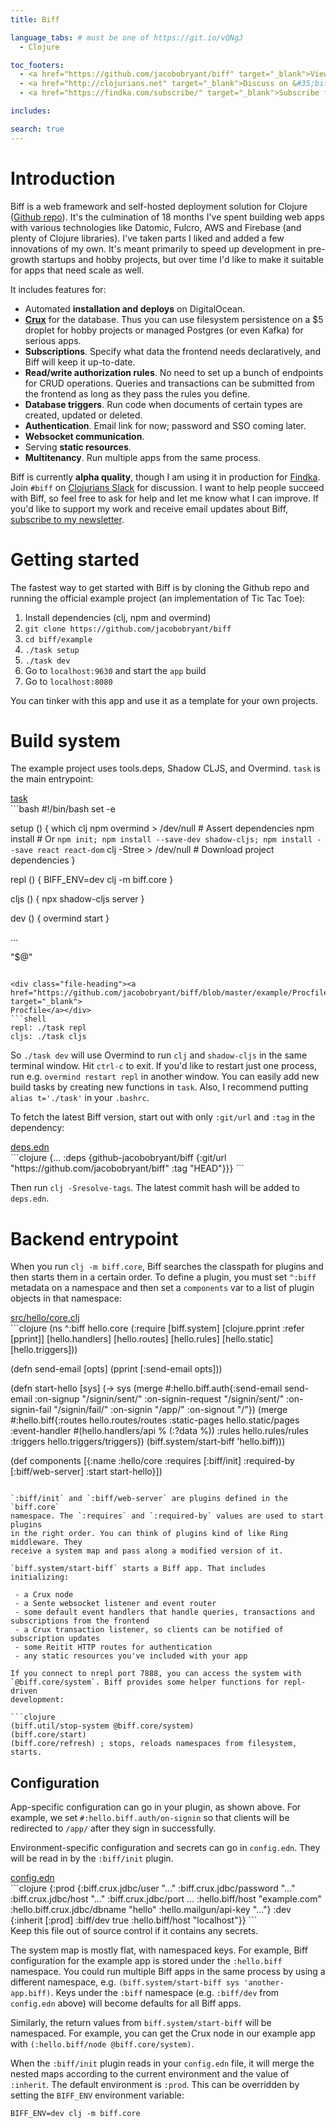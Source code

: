 ```yaml
---
title: Biff

language_tabs: # must be one of https://git.io/vQNgJ
  - Clojure

toc_footers:
  - <a href="https://github.com/jacobobryant/biff" target="_blank">View on Github</a>
  - <a href="http://clojurians.net" target="_blank">Discuss on &#35;biff</a>
  - <a href="https://findka.com/subscribe/" target="_blank">Subscribe for updates</a>

includes:

search: true
---
```


# Introduction

Biff is a web framework and self-hosted deployment solution for Clojure (<a
href="https://github.com/jacobobryant/biff" target="_blank">Github repo</a>).
It's the culmination of 18 months I've spent building web apps with various
technologies like Datomic, Fulcro, AWS and Firebase (and plenty of Clojure
libraries). I've taken parts I liked and added a few innovations of my own.
It's meant primarily to speed up development in pre-growth startups and hobby
projects, but over time I'd like to make it suitable for apps that need scale
as well.

It includes features for:

- Automated **installation and deploys** on DigitalOcean.
- [**Crux**](https://opencrux.com) for the database. Thus you can use
  filesystem persistence on a $5 droplet for hobby projects or managed Postgres
  (or even Kafka) for serious apps.
- **Subscriptions**. Specify what data the frontend needs declaratively, and
  Biff will keep it up-to-date.
- **Read/write authorization rules**. No need to set up a bunch of endpoints
  for CRUD operations. Queries and transactions can be submitted from the
  frontend as long as they pass the rules you define.
- **Database triggers**. Run code when documents of certain types are created,
  updated or deleted.
- **Authentication**. Email link for now; password and SSO coming later.
- **Websocket communication**.
- Serving **static resources**.
- **Multitenancy**. Run multiple apps from the same process.

Biff is currently **alpha quality**, though I am using it in production for <a
href="https://findka.com" target="_blank">Findka</a>. Join `#biff` on <a
href="http://clojurians.net" target="_blank">Clojurians Slack</a> for
discussion. I want to help people succeed with Biff, so feel free to ask for
help and let me know what I can improve. If you'd like to support my work and
receive email updates about Biff, <a href="https://findka.com/subscribe/"
target="_blank">subscribe to my newsletter</a>.

# Getting started

The fastest way to get started with Biff is by cloning the Github repo and running the
official example project (an implementation of Tic Tac Toe):

1. Install dependencies (clj, npm and overmind)
2. `git clone https://github.com/jacobobryant/biff`
3. `cd biff/example`
4. `./task setup`
5. `./task dev`
6. Go to `localhost:9630` and start the `app` build
7. Go to `localhost:8080`

You can tinker with this app and use it as a template for your own projects.

# Build system

The example project uses tools.deps, Shadow CLJS, and Overmind.
`task` is the main entrypoint:

<div class="file-heading"><a href="https://github.com/jacobobryant/biff/blob/master/example/task" target="_blank">
task</a></div>
```bash
#!/bin/bash
set -e

setup () {
  which clj npm overmind > /dev/null # Assert dependencies
  npm install # Or `npm init; npm install --save-dev shadow-cljs; npm install --save react react-dom`
  clj -Stree > /dev/null # Download project dependencies
}

repl () {
  BIFF_ENV=dev clj -m biff.core
}

cljs () {
  npx shadow-cljs server
}

dev () {
  overmind start
}

...

"$@"
```

<div class="file-heading"><a href="https://github.com/jacobobryant/biff/blob/master/example/Procfile" target="_blank">
Procfile</a></div>
```shell
repl: ./task repl
cljs: ./task cljs
```

So `./task dev` will use Overmind to run `clj` and `shadow-cljs` in the same
terminal window. Hit `ctrl-c` to exit. If you'd like to restart just one
process, run e.g. `overmind restart repl` in another window. You can easily add
new build tasks by creating new functions in `task`. Also, I recommend putting
`alias t='./task'` in your `.bashrc`.

To fetch the latest Biff version, start out with only `:git/url` and `:tag` in the dependency:

<div class="file-heading"><a href="https://github.com/jacobobryant/biff/blob/master/example/deps.edn" target="_blank">
deps.edn</a></div>
```clojure
{...
 :deps
 {github-jacobobryant/biff
  {:git/url "https://github.com/jacobobryant/biff"
   :tag "HEAD"}}}
```

Then run `clj -Sresolve-tags`. The latest commit hash will be added to `deps.edn`.

# Backend entrypoint

When you run `clj -m biff.core`, Biff searches the classpath for plugins and then starts
them in a certain order. To define a plugin, you must set `^:biff` metadata on a namespace
and then set a `components` var to a list of plugin objects in that namespace:

<div class="file-heading"><a href="https://github.com/jacobobryant/biff/blob/master/example/src/hello/core.clj" target="_blank">
src/hello/core.clj</a></div>
```clojure
(ns ^:biff hello.core
  (:require
    [biff.system]
    [clojure.pprint :refer [pprint]]
    [hello.handlers]
    [hello.routes]
    [hello.rules]
    [hello.static]
    [hello.triggers]))

(defn send-email [opts]
  (pprint [:send-email opts]))

(defn start-hello [sys]
  (-> sys
    (merge #:hello.biff.auth{:send-email send-email
                             :on-signup "/signin/sent/"
                             :on-signin-request "/signin/sent/"
                             :on-signin-fail "/signin/fail/"
                             :on-signin "/app/"
                             :on-signout "/"})
    (merge #:hello.biff{:routes hello.routes/routes
                        :static-pages hello.static/pages
                        :event-handler #(hello.handlers/api % (:?data %))
                        :rules hello.rules/rules
                        :triggers hello.triggers/triggers})
    (biff.system/start-biff 'hello.biff)))

(def components
  [{:name :hello/core
    :requires [:biff/init]
    :required-by [:biff/web-server]
    :start start-hello}])
```

`:biff/init` and `:biff/web-server` are plugins defined in the `biff.core`
namespace. The `:requires` and `:required-by` values are used to start plugins
in the right order. You can think of plugins kind of like Ring middleware. They
receive a system map and pass along a modified version of it.

`biff.system/start-biff` starts a Biff app. That includes initializing:

 - a Crux node
 - a Sente websocket listener and event router
 - some default event handlers that handle queries, transactions and subscriptions from the frontend
 - a Crux transaction listener, so clients can be notified of subscription updates
 - some Reitit HTTP routes for authentication
 - any static resources you've included with your app

If you connect to nrepl port 7888, you can access the system with
`@biff.core/system`. Biff provides some helper functions for repl-driven
development:

```clojure
(biff.util/stop-system @biff.core/system)
(biff.core/start)
(biff.core/refresh) ; stops, reloads namespaces from filesystem, starts.
```

## Configuration

App-specific configuration can go in your plugin, as shown above. For example, we set
`#:hello.biff.auth/on-signin` so that clients will be redirected to `/app/` after they
sign in successfully.

Environment-specific configuration and secrets can go in `config.edn`. They will be read in
by the `:biff/init` plugin.

<div class="file-heading"><a href="https://github.com/jacobobryant/biff/blob/master/example/config.edn" target="_blank">
config.edn</a></div>
```clojure
{:prod {:biff.crux.jdbc/user "..."
        :biff.crux.jdbc/password "..."
        :biff.crux.jdbc/host "..."
        :biff.crux.jdbc/port ...
        :hello.biff/host "example.com"
        :hello.biff.crux.jdbc/dbname "hello"
        :hello.mailgun/api-key "..."}
 :dev {:inherit [:prod]
       :biff/dev true
       :hello.biff/host "localhost"}}
```

<aside class="warning">Keep this file out of source control if it contains any secrets.</aside>

The system map is mostly flat, with namespaced keys. For example, Biff
configuration for the example app is stored under the `:hello.biff` namespace.
You could run multiple Biff apps in the same process by using a different
namespace, e.g. `(biff.system/start-biff sys 'another-app.biff)`. Keys under
the `:biff` namespace (e.g. `:biff/dev` from `config.edn` above) will become
defaults for all Biff apps.

Similarly, the return values from `biff.system/start-biff` will be namespaced. For example,
you can get the Crux node in our example app with `(:hello.biff/node @biff.core/system)`.

When the `:biff/init` plugin reads in your `config.edn` file, it will merge the
nested maps according to the current environment and the value of `:inherit`.
The default environment is `:prod`. This can be overridden by setting the
`BIFF_ENV` environment variable:

```shell
BIFF_ENV=dev clj -m biff.core
```


